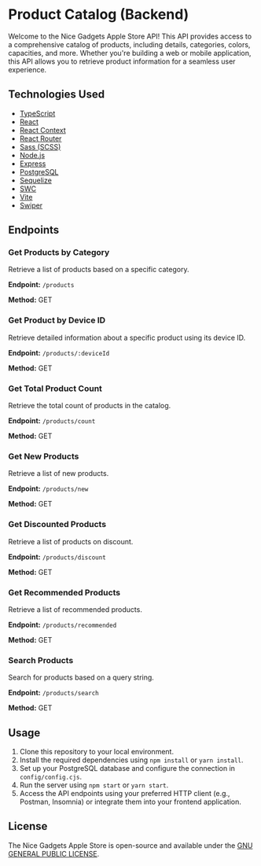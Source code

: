 # Product Catalog (Backend)

Welcome to the Nice Gadgets Apple Store API! This API provides access to a comprehensive catalog of products, including details, categories, colors, capacities, and more. Whether you're building a web or mobile application, this API allows you to retrieve product information for a seamless user experience.

## Technologies Used

- [TypeScript](https://www.typescriptlang.org/)
- [React](https://reactjs.org/)
- [React Context](https://reactjs.org/docs/context.html)
- [React Router](https://reactrouter.com/)
- [Sass (SCSS)](https://sass-lang.com/)
- [Node.js](https://nodejs.org/)
- [Express](https://expressjs.com/)
- [PostgreSQL](https://www.postgresql.org/)
- [Sequelize](https://sequelize.org/)
- [SWC](https://swc.rs/)
- [Vite](https://vitejs.dev/)
- [Swiper](https://swiperjs.com/)

## Endpoints

### Get Products by Category

Retrieve a list of products based on a specific category.

**Endpoint:** `/products`

**Method:** GET

### Get Product by Device ID

Retrieve detailed information about a specific product using its device ID.

**Endpoint:** `/products/:deviceId`

**Method:** GET

### Get Total Product Count

Retrieve the total count of products in the catalog.

**Endpoint:** `/products/count`

**Method:** GET

### Get New Products

Retrieve a list of new products.

**Endpoint:** `/products/new`

**Method:** GET

### Get Discounted Products

Retrieve a list of products on discount.

**Endpoint:** `/products/discount`

**Method:** GET

### Get Recommended Products

Retrieve a list of recommended products.

**Endpoint:** `/products/recommended`

**Method:** GET

### Search Products

Search for products based on a query string.

**Endpoint:** `/products/search`

**Method:** GET

## Usage

1. Clone this repository to your local environment.
2. Install the required dependencies using `npm install` or `yarn install`.
3. Set up your PostgreSQL database and configure the connection in `config/config.cjs`.
4. Run the server using `npm start` or `yarn start`.
5. Access the API endpoints using your preferred HTTP client (e.g., Postman, Insomnia) or integrate them into your frontend application.

## License

The Nice Gadgets Apple Store is open-source and available under the [GNU GENERAL PUBLIC LICENSE](LICENSE).
